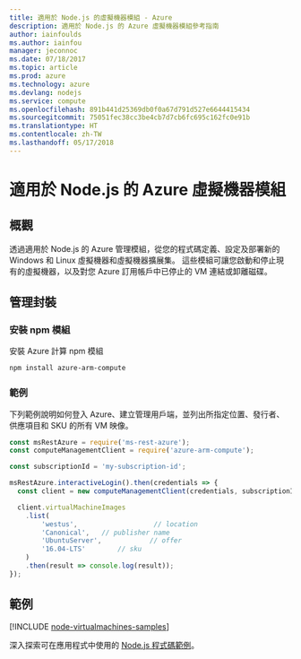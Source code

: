 ```yaml
---
title: 適用於 Node.js 的虛擬機器模組 - Azure
description: 適用於 Node.js 的 Azure 虛擬機器模組參考指南
author: iainfoulds
ms.author: iainfou
manager: jeconnoc
ms.date: 07/18/2017
ms.topic: article
ms.prod: azure
ms.technology: azure
ms.devlang: nodejs
ms.service: compute
ms.openlocfilehash: 891b441d25369db0f0a67d791d527e6644415434
ms.sourcegitcommit: 75051fec38cc3be4cb7d7cb6fc695c162fc0e91b
ms.translationtype: HT
ms.contentlocale: zh-TW
ms.lasthandoff: 05/17/2018
---
```

# <a name="azure-virtual-machine-modules-for-nodejs"></a>適用於 Node.js 的 Azure 虛擬機器模組

## <a name="overview"></a>概觀

透過適用於 Node.js 的 Azure 管理模組，從您的程式碼定義、設定及部署新的 Windows 和 Linux 虛擬機器和虛擬機器擴展集。 這些模組可讓您啟動和停止現有的虛擬機器，以及對您 Azure 訂用帳戶中已停止的 VM 連結或卸離磁碟。

## <a name="management-package"></a>管理封裝

### <a name="install-the-npm-module"></a>安裝 npm 模組

安裝 Azure 計算 npm 模組

```bash
npm install azure-arm-compute
```   

### <a name="example"></a>範例

下列範例說明如何登入 Azure、建立管理用戶端，並列出所指定位置、發行者、供應項目和 SKU 的所有 VM 映像。

```javascript
const msRestAzure = require('ms-rest-azure');
const computeManagementClient = require('azure-arm-compute');

const subscriptionId = 'my-subscription-id';

msRestAzure.interactiveLogin().then(credentials => {
  const client = new computeManagementClient(credentials, subscriptionId);

  client.virtualMachineImages
    .list(
        'westus',                   // location
        'Canonical',   // publisher name
        'UbuntuServer',            // offer
        '16.04-LTS'        // sku
    )
    .then(result => console.log(result));
});
```

## <a name="samples"></a>範例

[!INCLUDE [node-virtualmachines-samples](../docs-ref-conceptual/includes/virtualmachines-samples.md)]

深入探索可在應用程式中使用的 [Node.js 程式碼範例](https://azure.microsoft.com/resources/samples/?platform=nodejs)。
